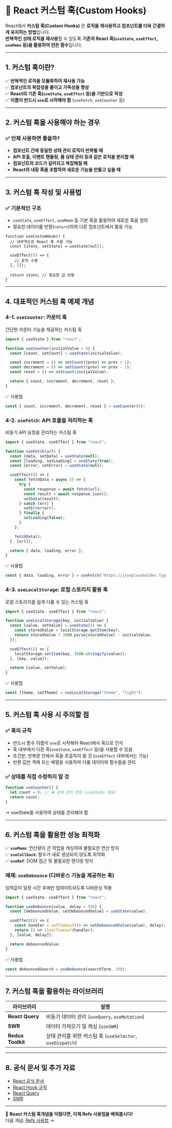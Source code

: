 # 🚀 React 커스텀 훅(Custom Hooks)

React에서 **커스텀 훅(Custom Hooks)** 은 **로직을 재사용하고 컴포넌트를 더욱 간결하게 유지하는 방법**입니다.  
**반복적인 상태 로직을 재사용**할 수 있도록 **기존의 React 훅(`useState`, `useEffect`, `useMemo` 등)을 활용하여 만든 함수**입니다.

---

## 1. 커스텀 훅이란?

✅ **반복적인 로직을 모듈화하여 재사용 가능**  
✅ **컴포넌트의 복잡성을 줄이고 가독성을 향상**  
✅ **React의 기존 훅(`useState`, `useEffect` 등)을 기반으로 작성**  
✅ **이름이 반드시 `use`로 시작해야 함** (`useFetch`, `useCounter` 등)  

---

## 2. 커스텀 훅을 사용해야 하는 경우

### ✅ 언제 사용하면 좋을까?
- **컴포넌트 간에 동일한 상태 관리 로직이 반복될 때**
- **API 호출, 이벤트 핸들링, 폼 상태 관리 등과 같은 로직을 분리할 때**
- **컴포넌트의 코드가 길어지고 복잡해질 때**
- **React의 내장 훅을 조합하여 새로운 기능을 만들고 싶을 때**

---

## 3. 커스텀 훅 작성 및 사용법

### ✅ 기본적인 구조
- `useState`, `useEffect`, `useMemo` 등 기본 훅을 활용하여 새로운 훅을 정의
- 필요한 데이터를 반환(`return`)하여 다른 컴포넌트에서 활용 가능  

```tsx
function useCustomHook() {
  // 내부적으로 React 훅 사용 가능
  const [state, setState] = useState(null);

  useEffect(() => {
    // 로직 수행
  }, []);

  return state; // 필요한 값 반환
}
```

---

## 4. 대표적인 커스텀 훅 예제 개념

### 4-1. `useCounter`: 카운터 훅
간단한 카운터 기능을 제공하는 커스텀 훅

```jsx
import { useState } from "react";

function useCounter(initialValue = 0) {
  const [count, setCount] = useState(initialValue);

  const increment = () => setCount((prev) => prev + 1);
  const decrement = () => setCount((prev) => prev - 1);
  const reset = () => setCount(initialValue);

  return { count, increment, decrement, reset };
}
```

✅ 사용법

```jsx
const { count, increment, decrement, reset } = useCounter(0);
```

### 4-2. `useFetch`: API 호출을 처리하는 훅
비동기 API 요청을 관리하는 커스텀 훅

```jsx
import { useState, useEffect } from "react";

function useFetch(url) {
  const [data, setData] = useState(null);
  const [loading, setLoading] = useState(true);
  const [error, setError] = useState(null);

  useEffect(() => {
    const fetchData = async () => {
      try {
        const response = await fetch(url);
        const result = await response.json();
        setData(result);
      } catch (err) {
        setError(err);
      } finally {
        setLoading(false);
      }
    };

    fetchData();
  }, [url]);

  return { data, loading, error };
}
```

✅ 사용법

```jsx
const { data, loading, error } = useFetch("https://jsonplaceholder.typicode.com/posts/1");
```

### 4-3. `useLocalStorage`: 로컬 스토리지 활용 훅
로컬 스토리지를 쉽게 다룰 수 있는 커스텀 훅

```jsx
import { useState, useEffect } from "react";

function useLocalStorage(key, initialValue) {
  const [value, setValue] = useState(() => {
    const storedValue = localStorage.getItem(key);
    return storedValue ? JSON.parse(storedValue) : initialValue;
  });

  useEffect(() => {
    localStorage.setItem(key, JSON.stringify(value));
  }, [key, value]);

  return [value, setValue];
}
```

✅ 사용법

```jsx
const [theme, setTheme] = useLocalStorage("theme", "light");
```

---

## 5. 커스텀 훅 사용 시 주의할 점

### ✅ 훅의 규칙
- 반드시 함수 이름이 `use`로 시작해야 React에서 훅으로 인식  
- 훅 내부에서 다른 훅(`useState`, `useEffect` 등)을 사용할 수 있음  
- 조건문, 반복문 안에서 훅을 호출하지 말 것 (`useEffect` 내부에서는 가능)  
- 반환 값은 객체 또는 배열을 사용하여 다룰 데이터와 함수들을 관리  

### ✅ 상태를 직접 수정하지 말 것
  
```jsx
function useCounter() {
  let count = 0; // ❌ 상태 관리 안됨 (useState 필요)
  return count;
}
```

→ useState를 사용하여 상태를 관리해야 함

---

## 6. 커스텀 훅을 활용한 성능 최적화

✅ **`useMemo`**: 연산량이 큰 작업을 캐싱하여 불필요한 연산 방지  
✅ **`useCallback`**: 함수가 새로 생성되지 않도록 최적화  
✅ **`useRef`**: DOM 접근 및 불필요한 렌더링 방지  

### 예제: `useDebounce` (디바운스 기능을 제공하는 훅)
입력값이 일정 시간 후에만 업데이트되도록 디바운싱 적용

```jsx
import { useState, useEffect } from "react";

function useDebounce(value, delay = 500) {
  const [debouncedValue, setDebouncedValue] = useState(value);

  useEffect(() => {
    const handler = setTimeout(() => setDebouncedValue(value), delay);
    return () => clearTimeout(handler);
  }, [value, delay]);

  return debouncedValue;
}
```

✅ 사용법

```jsx
const debouncedSearch = useDebounce(searchTerm, 300);
```

---

## 7. 커스텀 훅을 활용하는 라이브러리

| 라이브러리 | 설명 |
|------------|---------------------------------------------------|
| **React Query** | 비동기 데이터 관리 (`useQuery`, `useMutation`) |
| **SWR** | 데이터 가져오기 및 캐싱 (`useSWR`) |
| **Redux Toolkit** | 상태 관리를 위한 커스텀 훅 (`useSelector`, `useDispatch`) |

---

## 8. 공식 문서 및 추가 자료
- [React 공식 문서](https://react.dev/)
- [React Hook 규칙](https://react.dev/reference/react/hooks)
- [React Query](https://tanstack.com/query/latest)
- [SWR](https://swr.vercel.app/)

---
🚀 **React 커스텀 훅개념을 익혔다면, 이제 Refs 사용법을 배워봅시다!**  
다음 개념: [Refs 사용법](./useRef.md) →
